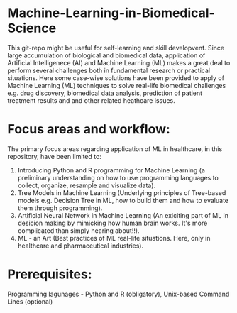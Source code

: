 # Machine-Learning-in-Biomedical-Science
This git-repo might be useful for self-learning and skill developvent. Since large accumulation of biological and biomedical data, application of Artificial Intelligenece (AI) and Machine Learning (ML) makes a great deal to perform several challenges both in fundamental research or practical situations. Here some case-wise solutions have been provided to apply of Machine Learning (ML) techniques to solve real-life biomedical challenges e.g. drug discovery, biomedical data analysis, prediction of patient treatment results and and other related heathcare issues. 

# Focus areas and workflow:
The primary focus areas regarding application of ML in healthcare, in this repository, have been limited to: 
1. Introducing Python and R programming for Machine Learning (a preliminary understanding on how to use programming languages to collect, organize, resample and visualize data).
2. Tree Models in Machine Learning (Underlying principles of Tree-based models e.g. Decision Tree in ML, how to build them and how to evaluate them through programming). 
3. Artificial Neural Network in Machine Learning (An exiciting part of ML in desicion making by mimicking how human brain works. It's more complicated than simply hearing about!!).
4. ML - an Art (Best practices of ML real-life situations. Here, only in healthcare and pharmaceutical industries). 

# Prerequisites:
Programming lagunages - Python and R (obligatory), Unix-based Command Lines (optional)
